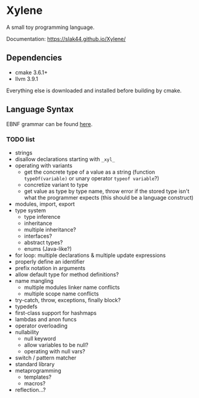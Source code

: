 # Xylene

A small toy programming language.

Documentation: https://slak44.github.io/Xylene/

## Dependencies

- cmake 3.6.1+
- llvm 3.9.1

Everything else is downloaded and installed before building by cmake.

## Language Syntax

EBNF grammar can be found [here](https://github.com/slak44/Xylene/blob/master/grammar.ebnf).

### TODO list
- strings
- disallow declarations starting with `_xyl_`
- operating with variants
  - get the concrete type of a value as a string (function `typeOf(variable)` or unary operator `typeof variable`?)
  - concretize variant to type
  - get value as type by type name, throw error if the stored type isn't what the programmer expects (this should be a language construct)
- modules, import, export
- type system
  - type inference
  - inheritance
  - multiple inheritance?
  - interfaces?
  - abstract types?
  - enums (Java-like?)
- for loop: multiple declarations & multiple update expressions
- properly define an identifier
- prefix notation in arguments
- allow default type for method definitions?
- name mangling
  - multiple modules linker name conflicts
  - multiple scope name conflicts
- try-catch, throw, exceptions, finally block?
- typedefs
- first-class support for hashmaps
- lambdas and anon funcs
- operator overloading
- nullability
  - null keyword
  - allow variables to be null?
  - operating with null vars?
- switch / pattern matcher
- standard library
- metaprogramming
  - templates?
  - macros?
- reflection...?
